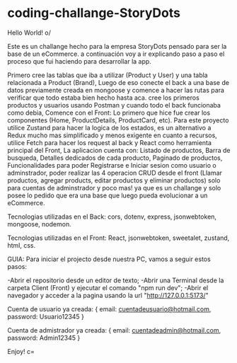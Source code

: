 # coding-challange-StoryDots

Hello World! o/

Este es un challange hecho para la empresa StoryDots pensado para ser la base de un eCommerce. a continuación voy a ir explicando paso a paso el proceso que fui haciendo para desarrollar la app.

Primero cree las tablas que iba a utilizar (Product y User) y una tabla relacionada a Product (Brand), Luego de eso conecte el back a una base de datos previamente creada en mongoose y comence a hacer las rutas para verificar que todo estaba bien hecho hasta aca. cree los primeros productos y usuarios usando Postman y cuando todo el back funcionaba como debia, Comence con el Front:
Lo primero que hice fue crear los componentes (Home, ProductDetails, ProductCard, etc). Para este proyecto utilice Zustand para hacer la logica de los estados, es un alternativo a Redux mucho mas simplificado y menos exigente en cuanto a recursos, utilice Fetch para hacer los request al back y React como herramienta principal del Front, La aplicacion cuenta con: Listado de productos, Barra de busqueda, Detalles dedicados de cada producto, Paginado de productos, Funcionalidades para poder Registrarse e Iniciar sesion como usuario o adminstrador, poder realizar las 4 operacion CRUD desde el front (Llamar productos, agregar products, editar productos y eliminar productos) solo para cuentas de adminstrador y poco mas! ya que es un challange y solo posee lo pedido que era una base que luego pueda evolucionar a un eCommerce.

Tecnologias utilizadas en el Back: cors, dotenv, express, jsonwebtoken, mongoose, nodemon.

Tecnologias utilizadas en el Front: React, jsonwebtoken, sweetalet, zustand, html, css.

GUIA: Para iniciar el projecto desde nuestra PC, vamos a seguir estos pasos:

-Abrir el repositorio desde un editor de texto;
-Abrir una Terminal desde la carpeta Client (Front) y ejecutar el comando "npm run dev";
-Abrir el navegador y acceder a la pagina usando la url "http://127.0.0.1:5173/"

Cuenta de usuario ya creada: {
    email: cuentadeusuario@hotmail.com,
    password: Usuario12345
}

Cuenta de admistrador ya creada: {
    email: cuentadeadmin@hotmail.com,
    password: Admin12345
}

Enjoy! c=